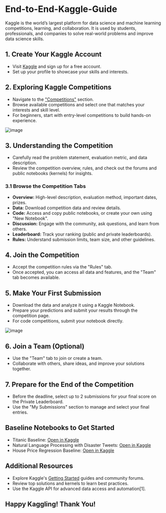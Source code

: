 # End-to-End-Kaggle-Guide

Kaggle is the world’s largest platform for data science and machine learning competitions, learning, and collaboration. It is used by students, professionals, and companies to solve real-world problems and improve data science skills.


## 1. Create Your Kaggle Account

- Visit [Kaggle](https://www.kaggle.com/) and sign up for a free account.
- Set up your profile to showcase your skills and interests.


## 2. Exploring Kaggle Competitions

- Navigate to the ["Competitions"](https://www.kaggle.com/competitions) section.
- Browse available competitions and select one that matches your interests and skill level.
- For beginners, start with entry-level competitions to build hands-on experience.
  
![image](https://github.com/user-attachments/assets/7683dfb9-c60e-4b67-86ea-628c7317c045)


## 3. Understanding the Competition

- Carefully read the problem statement, evaluation metric, and data description.
- Review the competition overview, rules, and check out the forums and public notebooks (kernels) for insights.

### 3.1 Browse the Competition Tabs

- **Overview:** High-level description, evaluation method, important dates, prizes.
- **Data:** Download competition data and review details.
- **Code:** Access and copy public notebooks, or create your own using "New Notebook".
- **Discussion:** Engage with the community, ask questions, and learn from others.
- **Leaderboard:** Track your ranking (public and private leaderboards).
- **Rules:** Understand submission limits, team size, and other guidelines.


## 4. Join the Competition

- Accept the competition rules via the "Rules" tab.
- Once accepted, you can access all data and features, and the "Team" tab becomes available.


## 5. Make Your First Submission

- Download the data and analyze it using a Kaggle Notebook.
- Prepare your predictions and submit your results through the competition page.
- For code competitions, submit your notebook directly.
  
![image](https://github.com/user-attachments/assets/82658d0b-d1fd-42c8-a4db-f3ca16e88058)


## 6. Join a Team (Optional)

- Use the "Team" tab to join or create a team.
- Collaborate with others, share ideas, and improve your solutions together.


## 7. Prepare for the End of the Competition

- Before the deadline, select up to 2 submissions for your final score on the Private Leaderboard.
- Use the "My Submissions" section to manage and select your final entries.


## Baseline Notebooks to Get Started

- Titanic Baseline: [Open in Kaggle](https://www.kaggle.com/competitions/titanic)
- Natural Language Processing with Disaster Tweets: [Open in Kaggle](https://www.kaggle.com/competitions/nlp-getting-started)
- House Price Regression Baseline: [Open in Kaggle](https://www.kaggle.com/competitions/house-prices-advanced-regression-techniques)
  

## Additional Resources

- Explore Kaggle's [Getting Started](https://www.kaggle.com/getting-started) guides and community forums.
- Review top solutions and kernels to learn best practices.
- Use the Kaggle API for advanced data access and automation[1].


## Happy Kaggling! Thank You!
